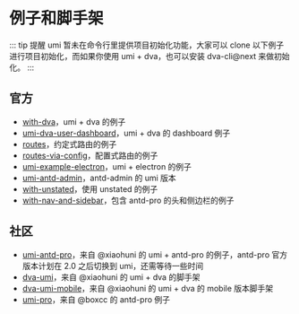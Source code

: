 # 例子和脚手架

::: tip 提醒
umi 暂未在命令行里提供项目初始化功能，大家可以 clone 以下例子进行项目初始化，而如果你使用 umi + dva，也可以安装 dva-cli@next 来做初始化。
:::

## 官方

* [with-dva](https://github.com/umijs/umi/tree/master/examples/with-dva)，umi + dva 的例子
* [umi-dva-user-dashboard](https://github.com/umijs/umi-dva-user-dashboard)，umi + dva 的 dashboard 例子
* [routes](https://github.com/umijs/umi/tree/master/examples/routes)，约定式路由的例子
* [routes-via-config](https://github.com/umijs/umi/tree/master/examples/routes-via-config)，配置式路由的例子
* [umi-example-electron](https://github.com/umijs/umi-example-electron)，umi + electron 的例子
* [umi-antd-admin](https://github.com/umijs/umi-antd-admin)，antd-admin 的 umi 版本
* [with-unstated](https://github.com/umijs/umi/tree/master/examples/with-unstated)，使用 unstated 的例子
* [with-nav-and-sidebar](https://github.com/umijs/umi/tree/master/examples/with-nav-and-sidebar)，包含 antd-pro 的头和侧边栏的例子

## 社区

* [umi-antd-pro](https://github.com/xiaohuoni/umi-antd-pro)，来自 @xiaohuni 的 umi + antd-pro 的例子，antd-pro 官方版本计划在 2.0 之后切换到 umi，还需等待一些时间
* [dva-umi](https://github.com/xiaohuoni/dva-umi)，来自 @xiaohuni 的 umi + dva 的脚手架
* [dva-umi-mobile](https://github.com/xiaohuoni/dva-umi-mobile)，来自 @xiaohuni 的 umi + dva 的 mobile 版本脚手架
* [umi-pro](https://github.com/boxcc/umi-pro)，来自 @boxcc 的 antd-pro 例子

